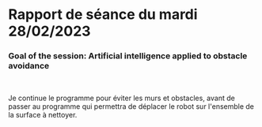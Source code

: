 # Rapport de séance du mardi 28/02/2023

### Goal of the session: Artificial intelligence applied to obstacle avoidance

<br />

Je continue le programme pour éviter les murs et obstacles, avant de passer au programme qui permettra de déplacer le robot sur l'ensemble de la surface à nettoyer.

<br />

